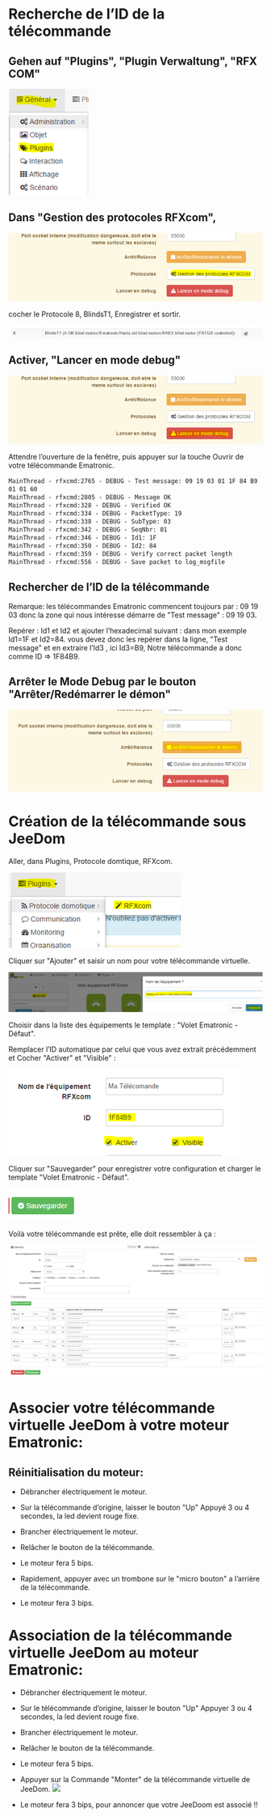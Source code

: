 Recherche de l’ID de la télécommande
====================================

Gehen auf "Plugins", "Plugin Verwaltung", "RFX COM"
---------------------------------------------------

![](../images/volet.ematronic/image07.png)

Dans "Gestion des protocoles RFXcom",
-------------------------------------

![](../images/volet.ematronic/image04.png)

cocher le Protocole 8, BlindsT1, Enregistrer et sortir.

![](../images/volet.ematronic/image08.png)

Activer, "Lancer en mode debug"
-------------------------------

![](../images/volet.ematronic/image03.png)

Attendre l’ouverture de la fenêtre, puis appuyer sur la touche Ouvrir de votre télécommande Ematronic.

    MainThread - rfxcmd:2765 - DEBUG - Test message: 09 19 03 01 1F 84 B9 01 01 60
    MainThread - rfxcmd:2805 - DEBUG - Message OK
    MainThread - rfxcmd:328 - DEBUG - Verified OK
    MainThread - rfxcmd:334 - DEBUG - PacketType: 19
    MainThread - rfxcmd:338 - DEBUG - SubType: 03
    MainThread - rfxcmd:342 - DEBUG - SeqNbr: 01
    MainThread - rfxcmd:346 - DEBUG - Id1: 1F
    MainThread - rfxcmd:350 - DEBUG - Id2: 84
    MainThread - rfxcmd:359 - DEBUG - Verify correct packet length
    MainThread - rfxcmd:556 - DEBUG - Save packet to log_msgfile

Rechercher de l’ID de la télécommande
-------------------------------------

Remarque: les télécommandes Ematronic commencent toujours par : 09 19 03 donc la zone qui nous intéresse démarre de "Test message" : 09 19 03.

Repérer : Id1 et Id2 et ajouter l’hexadecimal suivant : dans mon exemple Id1=1F et Id2=84. vous devez donc les repérer dans la ligne, "Test message" et en extraire l’Id3 , ici Id3=B9, Notre télécommande a donc comme ID ⇒ 1F84B9.

Arrêter le Mode Debug par le bouton "Arrêter/Redémarrer le démon"
-----------------------------------------------------------------

![](../images/volet.ematronic/image06.png)

Création de la télécommande sous JeeDom
=======================================

Aller, dans Plugins, Protocole domtique, RFXcom.

![](../images/volet.ematronic/image10.png)

Cliquer sur "Ajouter" et saisir un nom pour votre télécommande virtuelle.

![](../images/volet.ematronic/image00.png)

Choisir dans la liste des équipements le template : "Volet Ematronic - Défaut".

Remplacer l’ID automatique par celui que vous avez extrait précédemment et Cocher "Activer" et "Visible" :

![](../images/volet.ematronic/image11.png)

Cliquer sur "Sauvegarder" pour enregistrer votre configuration et charger le template "Volet Ematronic - Défaut".

![](../images/volet.ematronic/image02.png)

Voilà votre télécommande est prête, elle doit ressembler à ça :

![](../images/volet.ematronic/image05.png)

Associer votre télécommande virtuelle JeeDom à votre moteur Ematronic:
======================================================================

Réinitialisation du moteur:
---------------------------

-   Débrancher électriquement le moteur.

-   Sur la télécommande d’origine, laisser le bouton "Up" Appuyé 3 ou 4 secondes, la led devient rouge fixe.

-   Brancher électriquement le moteur.

-   Relâcher le bouton de la télécommande.

-   Le moteur fera 5 bips.

-   Rapidement, appuyer avec un trombone sur le "micro bouton" a l’arrière de la télécommande.

-   Le moteur fera 3 bips.

Association de la télécommande virtuelle JeeDom au moteur Ematronic:
====================================================================

-   Débrancher électriquement le moteur.

-   Sur le télécommande d’origine, laisser le bouton "Up" Appuyer 3 ou 4 secondes, la led devient rouge fixe.

-   Brancher électriquement le moteur.

-   Relâcher le bouton de la télécommande.

-   Le moteur fera 5 bips.

-   Appuyer sur la Commande "Monter" de la télécommande virtuelle de JeeDom. ![](:../images/volet.ematronic/image09.png)

-   Le moteur fera 3 bips, pour annoncer que votre JeeDoom est associé !!


